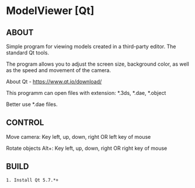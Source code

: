 # ModelViewer [Qt]


ABOUT
-----------

Simple program for viewing models created in a third-party editor. The standard Qt tools.

The program allows you to adjust the screen size, background color, as well as the speed and movement of the camera.

About Qt - https://www.qt.io/download/

This programm can open files with extension: *.3ds, *.dae, *.object

Better use *.dae files.

CONTROL
----------

Move camera: Key left, up, down, right OR left key of mouse

Rotate objects Alt+: Key left, up, down, right OR right key of mouse

BUILD
-----------

	1. Install Qt 5.7.*+
	

	
